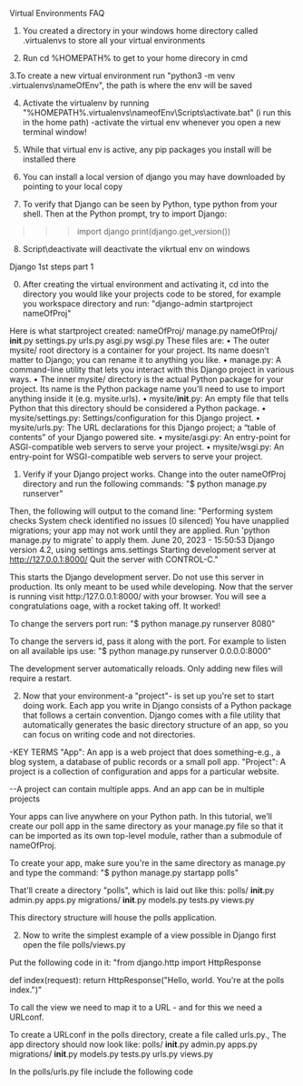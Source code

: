 Virtual Environments FAQ

1. You created a directory in your windows home directory called .virtualenvs to store all your virtual environments

2. Run cd %HOMEPATH% to get to your home direcory in cmd

3.To create a new virtual environment run "python3 -m venv .virtualenvs\nameOfEnv", the path is where the env will be saved

4. Activate the virtualenv by running "%HOMEPATH%\.virtualenvs\nameofEnv\Scripts\activate.bat" (i run this in the home path)
   -activate the virtual env whenever you open a new terminal window!

5. While that virtual env is active, any pip packages you install will be installed there

6. You can install a local version of django you may have downloaded by pointing to your local copy

7. To verify that Django can be seen by Python, type python from your shell. Then at the Python prompt, try
to import Django:
>>> import django
>>> print(django.get_version())


8. Script\deactivate will deactivate the vikrtual env on windows









Django 1st steps part 1

0. After creating the virtual environment and activating it, cd into the directory you would like your projects code to be stored, for example you workspace directory and run:
"django-admin startproject nameOfProj"

Here is what startproject created:
nameOfProj/
 manage.py
 nameOfProj/
  __init__.py
  settings.py
  urls.py
  asgi.py
  wsgi.py
These files are:
• The outer mysite/ root directory is a container for your project. Its name doesn’t matter to Django; you can rename it to anything you like.
• manage.py: A command-line utility that lets you interact with this Django project in various ways.
• The inner mysite/ directory is the actual Python package for your project. Its name is the Python
package name you’ll need to use to import anything inside it (e.g. mysite.urls).
• mysite/__init__.py: An empty file that tells Python that this directory should be considered a Python package.
• mysite/settings.py: Settings/configuration for this Django project. 
• mysite/urls.py: The URL declarations for this Django project; a “table of contents” of your Django powered site. 
• mysite/asgi.py: An entry-point for ASGI-compatible web servers to serve your project. 
• mysite/wsgi.py: An entry-point for WSGI-compatible web servers to serve your project. 

1. Verify if your Django project works. Change into the outer nameOfProj directory and run the following commands: 
"$ python manage.py runserver"

Then, the following will output to the comand line:
"Performing system checks
System check identified no issues (0 silenced)
You have unapplied migrations; your app may not work until they are applied.
Run 'python manage.py to migrate' to apply them.
June 20, 2023 - 15:50:53
Django version 4.2, using settings ams.settings
Starting development server at http://127.0.0.1:8000/
Quit the server with CONTROL-C."

This starts the Django development server. 
Do not use this server in production. Its only meant to be used while developing.
Now that the server is running visit http:/127.0.0.1:8000/ with your browser. You will see a congratulations oage, with a rocket taking off. It worked!

To change the servers port run: 
"$ python manage.py runserver 8080"

To change the servers id, pass it along with the port. For example to listen on all available ips use: 
"$ python manage.py runserver 0.0.0.0:8000"

The development server automatically reloads. Only adding new files will require a restart.


2. Now that your environment-a "project"- is set up you're set to start doing work.
Each app you write in Django consists of a Python package that follows a certain convention. Django comes with a file utility that automatically generates the basic directory structure of an app, so you can focus on writing code and not directories.

-KEY TERMS
"App": An app is a web project that does something-e.g., a blog system, a database of public records or a small poll app.
"Project": A project is a collection of configuration and apps for a particular website.

--A project  can contain multiple apps. And an app can be in multiple projects

Your apps can live anywhere on your Python path. In this tutorial, we’ll create our poll app in the same directory as your manage.py file so that it can be imported as its own top-level module, rather than a submodule of nameOfProj.

To create your app, make sure you're in the same directory as manage.py and type the command:
"$ python manage.py startapp polls"

That'll create a directory "polls", which is laid out like this:
polls/
  __init__.py
  admin.py
  apps.py
  migrations/
    __init__.py
  models.py
  tests.py
  views.py

This directory structure will house the polls application.


2. Now to write the simplest example of a view possible in Django first open the file polls/views.py 

Put the following code in it: 
"from django.http import HttpResponse

def index(request):
  return HttpResponse("Hello, world. You're at the polls index.")"

To call the view we need to map it to a URL - and for this we need a URLconf.

To create a URLconf in the polls directory, create a file called urls.py., The app directory should now look like:
polls/
  __init__.py
  admin.py
  apps.py
  migrations/
    __init__.py
  models.py
  tests.py
  urls.py
  views.py

In the polls/urls.py file include the following code
